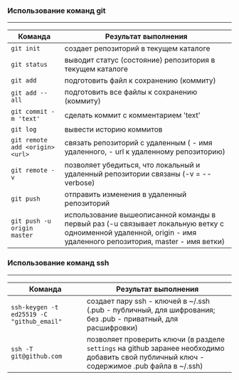 ### Использование команд git

---

| Команда                        | Результат выполнения |
|--------------------------------|----------------------|
|`git init`| создает репозиторий в текущем каталоге|
|`git status`| выводит статус (состояние) репозитория в текущем каталоге|
|`git add`| подготовить файл к сохранению (коммиту)|
|`git add --all`| подготовить все файлы к сохранению (коммиту)|
|`git commit -m 'text'`| сделать коммит с комментарием 'text'|
|`git log`| вывести историю коммитов|
|`git remote add <origin> <url>`| связать репозиторий с удаленным (<origin> - имя удаленного, <url> - url к удаленному репозиторию)|
|`git remote -v`| позволяет убедиться, что локальный и удаленный репозитории связаны (-v = --verbose)|
|`git push`| отправить изменения в удаленный репозиторий|
|`git push -u origin master`| использование вышеописанной команды в первый раз (-u связывает локальную ветку с одноименной удаленной, origin - имя удаленного репозитория, master - имя ветки)|


### Использование команд ssh

---

| Команда                                | Результат выполнения |
|----------------------------------------|----------------------|
|`ssh-keygen -t ed25519 -С "github_email"`| создает пару ssh - ключей в ~/.ssh (.pub - публичный, для шифрования; без .pub - приватный, для расшифровки)|
|`ssh -T git@github.com`| позволяет проверить ключи (в разделе `settings` на github заранее необходимо добавить свой публичный ключ - содержимое .pub файла в ~/.ssh)|
